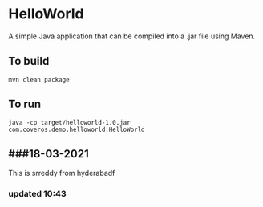 HelloWorld
==========

A simple Java application that can be compiled into a .jar file using Maven.

To build
--------
    mvn clean package

To run
------
    java -cp target/helloworld-1.0.jar com.coveros.demo.helloworld.HelloWorld




###18-03-2021
--------------
  This is srreddy from hyderabadf




### updated 10:43

